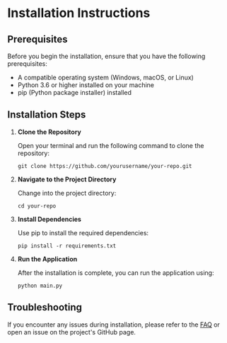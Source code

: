 # Installation Instructions

## Prerequisites

Before you begin the installation, ensure that you have the following prerequisites:

- A compatible operating system (Windows, macOS, or Linux)
- Python 3.6 or higher installed on your machine
- pip (Python package installer) installed

## Installation Steps

1. **Clone the Repository**

   Open your terminal and run the following command to clone the repository:

   ```
   git clone https://github.com/yourusername/your-repo.git
   ```

2. **Navigate to the Project Directory**

   Change into the project directory:

   ```
   cd your-repo
   ```

3. **Install Dependencies**

   Use pip to install the required dependencies:

   ```
   pip install -r requirements.txt
   ```

4. **Run the Application**

   After the installation is complete, you can run the application using:

   ```
   python main.py
   ```

## Troubleshooting

If you encounter any issues during installation, please refer to the [FAQ](../faq.md) or open an issue on the project's GitHub page.